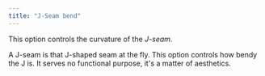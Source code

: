 ```yaml
---
title: "J-Seam bend"
---
```


This option controls the curvature of the *J-seam*.

A J-seam is that J-shaped seam at the fly. This option controls how bendy the J is.
It serves no functional purpose, it's a matter of aesthetics.

